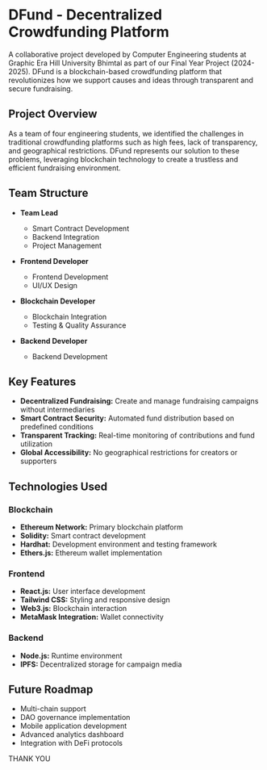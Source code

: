 # DFund - Decentralized Crowdfunding Platform

A collaborative project developed by Computer Engineering students at Graphic Era Hill University Bhimtal as part of our Final Year Project (2024-2025). DFund is a blockchain-based crowdfunding platform that revolutionizes how we support causes and ideas through transparent and secure fundraising.

## Project Overview

As a team of four engineering students, we identified the challenges in traditional crowdfunding platforms such as high fees, lack of transparency, and geographical restrictions. DFund represents our solution to these problems, leveraging blockchain technology to create a trustless and efficient fundraising environment.

## Team Structure

- **Team Lead**
  - Smart Contract Development
  - Backend Integration
  - Project Management

- **Frontend Developer**
  - Frontend Development
  - UI/UX Design

- **Blockchain Developer**
  - Blockchain Integration
  - Testing & Quality Assurance

- **Backend Developer**
  - Backend Development


## Key Features

- **Decentralized Fundraising:** Create and manage fundraising campaigns without intermediaries
- **Smart Contract Security:** Automated fund distribution based on predefined conditions
- **Transparent Tracking:** Real-time monitoring of contributions and fund utilization
- **Global Accessibility:** No geographical restrictions for creators or supporters

## Technologies Used

### Blockchain
- **Ethereum Network:** Primary blockchain platform
- **Solidity:** Smart contract development
- **Hardhat:** Development environment and testing framework
- **Ethers.js:** Ethereum wallet implementation

### Frontend
- **React.js:** User interface development
- **Tailwind CSS:** Styling and responsive design
- **Web3.js:** Blockchain interaction
- **MetaMask Integration:** Wallet connectivity

### Backend
- **Node.js:** Runtime environment
- **IPFS:** Decentralized storage for campaign media


## Future Roadmap

- Multi-chain support
- DAO governance implementation
- Mobile application development
- Advanced analytics dashboard
- Integration with DeFi protocols

THANK YOU